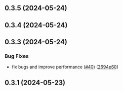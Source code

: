 

## 0.3.5 (2024-05-24)

## 0.3.4 (2024-05-24)

## 0.3.3 (2024-05-24)


### Bug Fixes

* fix bugs and improve performance ([#40](https://github.com/GSTJ/react-native-magic-modal/issues/40)) ([2694e60](https://github.com/GSTJ/react-native-magic-modal/commit/2694e60291a4ede152168601d7c962b910885c43))

## 0.3.1 (2024-05-23)

